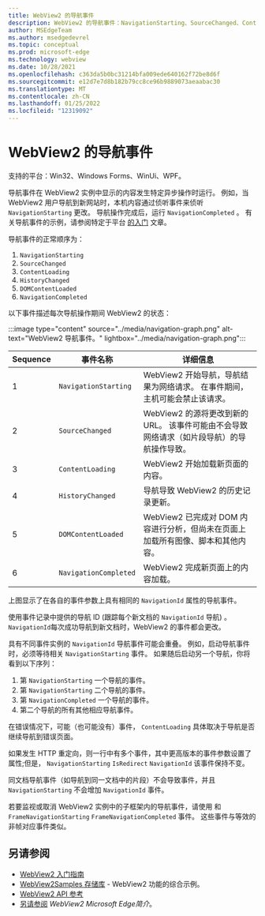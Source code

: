 ```yaml
---
title: WebView2 的导航事件
description: WebView2 的导航事件：NavigationStarting、SourceChanged、ContentLoading、HistoryChanged、DOMContentLoaded 和 NavigationCompleted。
author: MSEdgeTeam
ms.author: msedgedevrel
ms.topic: conceptual
ms.prod: microsoft-edge
ms.technology: webview
ms.date: 10/28/2021
ms.openlocfilehash: c363da5b0bc31214bfa009ede640162f72be8d6f
ms.sourcegitcommit: e12d7e7d8b182b79cc8ce96b9889073aeaabac30
ms.translationtype: MT
ms.contentlocale: zh-CN
ms.lasthandoff: 01/25/2022
ms.locfileid: "12319092"
---
```

# <a name="navigation-events-for-webview2"></a>WebView2 的导航事件

支持的平台：Win32、Windows Forms、WinUi、WPF。

导航事件在 WebView2 实例中显示的内容发生特定异步操作时运行。  例如，当 WebView2 用户导航到新网站时，本机内容通过侦听事件来侦听 `NavigationStarting` 更改。  导航操作完成后，运行 `NavigationCompleted` 。  有关导航事件的示例，请参阅特定于平台 [的入门](../index.md#get-started) 文章。

<!--todo:  Move the relevant information out of the get started guide to better focus the content and leave the most concise elements in the get started guide.  -->

导航事件的正常顺序为：
1. `NavigationStarting`
1. `SourceChanged`
1. `ContentLoading`
1. `HistoryChanged`
1. `DOMContentLoaded`
1. `NavigationCompleted`

以下事件描述每次导航操作期间 WebView2 的状态：

:::image type="content" source="../media/navigation-graph.png" alt-text="WebView2 导航事件。" lightbox="../media/navigation-graph.png":::

| Sequence | 事件名称 | 详细信息 |
| --- | --- | --- |
| 1 | `NavigationStarting` |  WebView2 开始导航，导航结果为网络请求。  在事件期间，主机可能会禁止该请求。 |
| 2 | `SourceChanged` |  WebView2 的源将更改到新的 URL。  该事件可能由不会导致网络请求（如片段导航）的导航操作导致。 |
| 3 | `ContentLoading` |  WebView2 开始加载新页面的内容。 |
| 4 | `HistoryChanged` |  导航导致 WebView2 的历史记录更新。 |
| 5 | `DOMContentLoaded` |  WebView2 已完成对 DOM 内容进行分析，但尚未在页面上加载所有图像、脚本和其他内容。 |
| 6 | `NavigationCompleted` |  WebView2 完成新页面上的内容加载。 |

上图显示了在各自的事件参数上具有相同的 `NavigationId` 属性的导航事件。

使用事件记录中提供的导航 ID (跟踪每个新文档的 `NavigationId` 导航) 。  `NavigationId`每次成功导航到新文档时，WebView2 的事件都会更改。

具有不同事件实例的 `NavigationId` 导航事件可能会重叠。  例如，启动导航事件时，必须等待相关 `NavigationStarting` 事件。  如果随后启动另一个导航，你将看到以下序列：
1. 第 `NavigationStarting` 一个导航的事件。
1. 第 `NavigationStarting` 二个导航的事件。
1. 第 `NavigationCompleted` 一个导航的事件。
1. 第二个导航的所有其他相应导航事件。

在错误情况下，可能（也可能没有）事件， `ContentLoading` 具体取决于导航是否继续导航到错误页面。

如果发生 HTTP 重定向，则一行中有多个事件，其中更高版本的事件参数设置了属性;但是， `NavigationStarting` `IsRedirect` `NavigationId` 该事件保持不变。

同文档导航事件（如导航到同一文档中的片段）不会导致事件，并且 `NavigationStarting` 不会增加 `NavigationId` 事件。

若要监视或取消 WebView2 实例中的子框架内的导航事件，请使用 和 `FrameNavigationStarting` `FrameNavigationCompleted` 事件。  这些事件与等效的非帧对应事件类似。


<!-- ====================================================================== -->
## <a name="see-also"></a>另请参阅

*  [WebView2 入门指南](../index.md#get-started)
*  [WebView2Samples 存储库](https://github.com/MicrosoftEdge/WebView2Samples) - WebView2 功能的综合示例。
*  [WebView2 API 参考](/dotnet/api/microsoft.web.webview2.wpf.webview2)
*  [另请参阅](../index.md#see-also) _WebView2 Microsoft Edge简介_。
